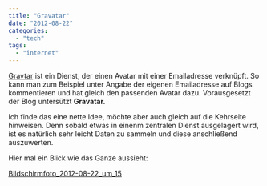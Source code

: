 ```yaml
---
title: "Gravatar"
date: "2012-08-22"
categories: 
  - "tech"
tags: 
  - "internet"
---
```


[Gravtar](http://de.gravatar.com/ "Gravatar") ist ein Dienst, der einen Avatar mit einer Emailadresse verknüpft. So kann man zum Beispiel unter Angabe der eigenen Emailadresse auf Blogs kommentieren und hat gleich den passenden Avatar dazu. Vorausgesetzt der Blog untersützt **Gravatar.**

Ich finde das eine nette Idee, möchte aber auch gleich auf die Kehrseite hinweisen. Denn sobald etwas in einenm zentralen Dienst ausgelagert wird, ist es natürlich sehr leicht Daten zu sammeln und diese anschließend auszuwerten.

Hier mal ein Blick wie das Ganze aussieht:

[Bildschirmfoto_2012-08-22_um_15](/images/bildschirmfoto_2012-08-22_um_15-59-45-scaled1000.png)
